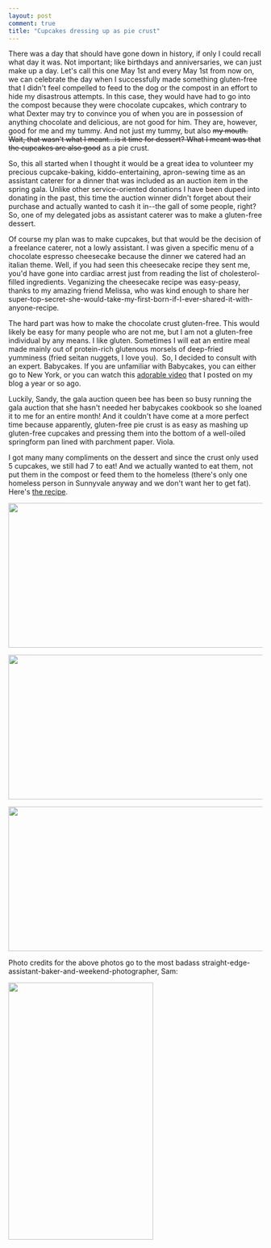 ```yaml
---
layout: post
comment: true
title: "Cupcakes dressing up as pie crust"
---
```

There was a day that should have gone down in history, if only I could recall what day it was. Not important; like birthdays and anniversaries, we can just make up a day. Let's call this one May 1st and every May 1st from now on, we can celebrate the day when I successfully made something gluten-free that I didn't feel compelled to feed to the dog or the compost in an effort to hide my disastrous attempts. In this case, they would have had to go into the compost because they were chocolate cupcakes, which contrary to what Dexter may try to convince you of when you are in possession of anything chocolate and delicious, are not good for him. They are, however, good for me and my tummy. And not just my tummy, but also <span style="text-decoration: line-through;">my mouth. Wait, that wasn't what I meant...is it time for dessert? What I meant was that the cupcakes are also good</span> as a pie crust.

So, this all started when I thought it would be a great idea to volunteer my precious cupcake-baking, kiddo-entertaining, apron-sewing time as an assistant caterer for a dinner that was included as an auction item in the spring gala. Unlike other service-oriented donations I have been duped into donating in the past, this time the auction winner didn't forget about their purchase and actually wanted to cash it in--the gall of some people, right? So, one of my delegated jobs as assistant caterer was to make a gluten-free dessert.

Of course my plan was to make cupcakes, but that would be the decision of a freelance caterer, not a lowly assistant. I was given a specific menu of a chocolate espresso cheesecake because the dinner we catered had an italian theme. Well, if you had seen this cheesecake recipe they sent me, you'd have gone into cardiac arrest just from reading the list of cholesterol-filled ingredients. Veganizing the cheesecake recipe was easy-peasy, thanks to my amazing friend Melissa, who was kind enough to share her super-top-secret-she-would-take-my-first-born-if-I-ever-shared-it-with-anyone-recipe.

The hard part was how to make the chocolate crust gluten-free. This would likely be easy for many people who are not me, but I am not a gluten-free individual by any means. I like gluten. Sometimes I will eat an entire meal made mainly out of protein-rich glutenous morsels of deep-fried yumminess (fried seitan nuggets, I love you).  So, I decided to consult with an expert. Babycakes. If you are unfamiliar with Babycakes, you can either go to New York, or you can watch this <a href="http://ieatcupcakes.com/2009/09/30/babycakes-should-use-this-video-to-recruit-employees/">adorable video</a> that I posted on my blog a year or so ago.

Luckily, Sandy, the gala auction queen bee has been so busy running the gala auction that she hasn't needed her babycakes cookbook so she loaned it to me for an entire month! And it couldn't have come at a more perfect time because apparently, gluten-free pie crust is as easy as mashing up gluten-free cupcakes and pressing them into the bottom of a well-oiled springform pan lined with parchment paper. Viola.

I got many many compliments on the dessert and since the crust only used 5 cupcakes, we still had 7 to eat! And we actually wanted to eat them, not put them in the compost or feed them to the homeless (there's only one homeless person in Sunnyvale anyway and we don't want her to get fat). Here's <a href="http://ieatcupcakes.com/allergen-free-cupcakes/">the recipe</a>.

<a rel="attachment wp-att-764" href="http://ieatcupcakes.com/2011/05/09/cupcakes-dressing-up-as-pie-crust/p1010905/"><img class="alignnone size-medium wp-image-764" title="scooping batter" src="http://ieatcupcakes.com/wp-content/uploads/2011/05/P1010905-510x287.jpg" alt="" width="510" height="287" /></a>

<a rel="attachment wp-att-766" href="http://ieatcupcakes.com/2011/05/09/cupcakes-dressing-up-as-pie-crust/p1010909/"><img class="alignnone size-medium wp-image-766" title="pre-baking" src="http://ieatcupcakes.com/wp-content/uploads/2011/05/P1010909-510x287.jpg" alt="" width="510" height="287" /></a>

<a rel="attachment wp-att-768" href="http://ieatcupcakes.com/2011/05/09/cupcakes-dressing-up-as-pie-crust/p1010921/"><img class="alignnone size-medium wp-image-768" title="post-baking" src="http://ieatcupcakes.com/wp-content/uploads/2011/05/P1010921-510x287.jpg" alt="" width="510" height="287" /></a>

Photo credits for the above photos go to the most badass straight-edge-assistant-baker-and-weekend-photographer, Sam:

<a rel="attachment wp-att-777" href="http://ieatcupcakes.com/2011/05/09/cupcakes-dressing-up-as-pie-crust/p1010919/"><img class="alignnone size-medium wp-image-777" title="xxxSamxxx" src="http://ieatcupcakes.com/wp-content/uploads/2011/05/P1010919-287x510.jpg" alt="" width="287" height="510" /></a>
